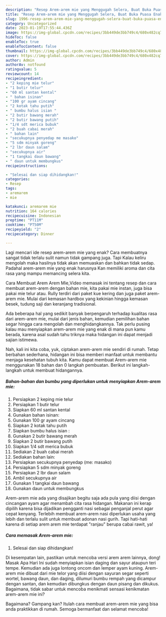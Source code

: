 ```yaml
---
description: "Resep Arem-arem mie yang Menggugah Selera, Buat Buka Puasa Enak Banget"
title: "Resep Arem-arem mie yang Menggugah Selera, Buat Buka Puasa Enak Banget"
slug: 1996-resep-arem-arem-mie-yang-menggugah-selera-buat-buka-puasa-enak-banget
category: Uncategorized
date: 2023-01-19T17:55:44.436Z
image: https://img-global.cpcdn.com/recipes/3bb449de3bb749c4/680x482cq70/arem-arem-mie-foto-resep-utama.jpg
hideToc: false
enableToc: true
enableTocContent: false
thumbnail: https://img-global.cpcdn.com/recipes/3bb449de3bb749c4/680x482cq70/arem-arem-mie-foto-resep-utama.jpg
cover: https://img-global.cpcdn.com/recipes/3bb449de3bb749c4/680x482cq70/arem-arem-mie-foto-resep-utama.jpg
author: Admin
authorAv: notfound
ratingvalue: 5
reviewcount: 14
recipeingredient:
- "2 keping mie telur"
- "1 butir telur"
- "60 ml santan kental"
- " bahan isinan"
- "100 gr ayam cincang"
- "2 kotak tahu putih"
- " bumbu halus isian "
- "2 butir bawang merah"
- "2 butir bawang putih"
- "1/4 sdt merica bubuk"
- "2 buah cabai merah"
- " bahan lain"
- "secukupnya penyedap me masako"
- "5 sdm minyak goreng"
- "2 lbr daun salam"
- "secukupnya air"
- "1 tangkai daun bawang"
- " daun untuk membungkus"
recipeinstructions:

- "Selesai dan siap dihidangkan!"
categories:
- Resep
tags:
- aremarem
- mie

katakunci: aremarem mie 
nutrition: 164 calories
recipecuisine: Indonesian
preptime: "PT11M"
cooktime: "PT50M"
recipeyield: "2"
recipecategory: Dinner

---
```



Lagi mencari ide resep arem-arem mie yang enak? Cara membuatnya sangat tidak terlalu sulit namun tidak gampang juga. Tapi Kalau keliru mengolah maka hasilnya tidak akan memuaskan dan bahkan tidak sedap. Padahal arem-arem mie yang enak harusnya Kan memiliki aroma dan cita rasa yang mampu memancing selera kita.


Cara Membuat Arem Arem Mie,Video memasak ini tentang resep dan cara membuat arem-arem dengan bahan mie, kita pakai mie instan, juga bisa pakai mie telur atau. Rully terdiri dari paket kue kering dan juga paket arem-arem mie. Mulai dari kemasan hardbox yang kekinian hingga kemasan besek, tudung saji dan keranjang tradisional.

Ada beberapa hal yang sedikit banyak berpengaruh terhadap kualitas rasa dari arem-arem mie, mulai dari jenis bahan, kemudian pemilihan bahan segar hingga cara mengolah dan menghidangkannya. Tak perlu pusing kalau mau menyiapkan arem-arem mie yang enak di mana pun kamu berada, karena asal sudah tahu triknya maka hidangan ini dapat menjadi sajian istimewa.


Nah, kali ini kita coba, yuk, ciptakan arem-arem mie sendiri di rumah. Tetap berbahan sederhana, hidangan ini bisa memberi manfaat untuk membantu menjaga kesehatan tubuh kita. Kamu dapat membuat Arem-arem mie menggunakan 18 bahan dan 0 langkah pembuatan. Berikut ini langkah-langkah untuk membuat hidangannya.

<!--inarticleads1-->

##### Bahan-bahan dan bumbu yang diperlukan untuk menyiapkan Arem-arem mie:

1. Persiapkan 2 keping mie telur
1. Persiapkan 1 butir telur
1. Siapkan 60 ml santan kental
1. Gunakan  bahan isinan:
1. Gunakan 100 gr ayam cincang
1. Siapkan 2 kotak tahu putih
1. Siapkan  bumbu halus isian :
1. Gunakan 2 butir bawang merah
1. Siapkan 2 butir bawang putih
1. Siapkan 1/4 sdt merica bubuk
1. Sediakan 2 buah cabai merah
1. Sediakan  bahan lain:
1. Persiapkan secukupnya penyedap (me: masako)
1. Persiapkan 5 sdm minyak goreng
1. Persiapkan 2 lbr daun salam
1. Ambil secukupnya air
1. Gunakan 1 tangkai daun bawang
1. Gunakan  daun untuk membungkus


Arem-arem mie ada yang disajikan begitu saja ada pula yang diisi dengan cincangan ayam agar menambah cita rasa hidangan. Makanan ini kerap dipilih karena bisa dijadikan pengganti nasi sebagai penganjal perut agar cepat kenyang. Terlebih membuat arem-arem nasi diperlukan usaha yang lebih dan terlalu sulit untuk membuat adonan nasi gurih. Tapi hati-hati karena di setiap arem arem mie terdapat &#34;ranjau&#34; berupa cabai rawit, ya! 

<!--inarticleads2-->

##### Cara memasak Arem-arem mie:


1. Selesai dan siap dihidangkan!

Di kesempatan lain, pastikan untuk mencoba versi arem arem lainnya, dong! Masak Apa Hari Ini sudah menyiapkan isian daging dan sayur ataupun teri tempe. Kemudian ada juga lontong oncom dan lemper ayam kuning. Arem-arem mie dibuat dari mie telor yang diisi dengan sayuran segar seperti wortel, bawang daun, dan daging, dilumuri bumbu rempah yang dicampur dengan santan, dan kemudian dibungkus dengan daun pisang dan dikukus. Bagaimana, tidak sabar untuk mencoba menikmati sensasi kenikmatan arem-arem mie ini? 

Bagaimana? Gampang kan? Itulah cara membuat arem-arem mie yang bisa anda praktikkan di rumah. Semoga bermanfaat dan selamat mencoba!
